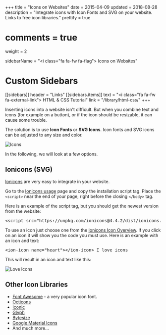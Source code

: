 +++
title = "Icons on Websites"
date = 2015-04-09
updated = 2018-08-28
description = "Integrate icons with Icon Fonts and SVG on your website. Links to free icon libraries."
prettify = true
# comments = true
weight = 2

sidebarName = "<i class=\"fa fa-fw fa-flag\"></i> Icons on Websites"

# Custom Sidebars
[[sidebars]]
header = "Links"
[[sidebars.items]]
text = "<i class=\"fa fa-fw fa-external-link\"></i> HTML & CSS Tutorial"
link = "/library/html-css/"
+++

Inserting icons into a website isn't difficult. But when you combine text and icons (for example on a button), or if the icon should be resizable, it can cause some trouble.

The solution is to use **Icon Fonts** or **SVG Icons**. Icon fonts and SVG icons can be adjusted to any size and color.

![Icons](icons.png)

In the following, we will look at a few options.


## Ionicons (SVG)

[Ionicons](https://ionicons.com/) are very easy to integrate in your website.

Go to the [Ionicons usage](https://ionicons.com/usage) page and copy the installation script tag. Place the `<script>` near the end of your page, right before the closing `</body>` tag.

Here is an example of the script tag, but you should get the newest version from the website:

<pre class="prettyprint lang-javascript">
&lt;script src="https://unpkg.com/ionicons@4.4.2/dist/ionicons.js">&lt;/script>
</pre>

To use an icon just choose one from the [Ionicons Icon Overview](https://ionicons.com/). If you click on an icon it will show you the code you must use. Here is an example with an icon and text:

<pre class="prettyprint lang-html">
&lt;ion-icon name="heart">&lt;/ion-icon> I love icons
</pre>

This will result in an icon and text like this:

![Love Icons](love-icons.png)


## Other Icon Libraries

* [Font Awesome](https://fontawesome.com/free) - a very popular icon font.
* [Octicons](https://octicons.github.com/)
* [Iconic](https://useiconic.com/open/)
* [Glyph](http://glyph.smarticons.co/)
* [Bytesize](https://github.com/danklammer/bytesize-icons)
* [Google Material Icons](https://material.io/tools/icons/)
* And much more...

